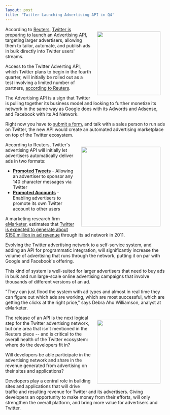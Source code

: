 ```yaml
---
layout: post
title: 'Twitter Launching Advertising API in Q4'
---
```

<img style="padding: 15px;" src="http://kinlane-productions.s3.amazonaws.com/api-evangelist/twitter/Twitter-Logo.jpg" alt="" width="200" align="right" />According to <a title="Reuters" href="http://www.reuters.com">Reuters</a>, <a title="Twitter is preparing to launching an Advertising API" href="http://www.reuters.com/article/2011/07/13/twitter-idUSN1E76C1Y920110713">Twitter is preparing to launch an Advertising API</a>, targeting larger advertisers, allowing them to tailor, automate, and publish ads in bulk directly into Twitter users' streams.<p></p>
Access to the Twitter Adverting API, which Twitter plans to begin in the fourth quarter, will initially be rolled out as a test involving a limited number of partners, <a title="according to Reuters" href="http://www.reuters.com/article/2011/07/13/twitter-idUSN1E76C1Y920110713">according to Reuters</a>.<p></p>
The Advertising API is a sign that Twitter is pulling together its business model and looking to further monetize its network in the same way as Google does with its Adwords and Adsense, and Facebook with its Ad Network.<p></p>
Right now you have to <a title="submit a form" href="http://business.twitter.com/advertise/start">submit a form</a>, and talk with a sales person to run ads on Twitter, the new API would create an automated advertising marketplace on top of the Twitter ecosystem.<p></p>
<img style="padding: 15px;" src="http://kinlane-productions.s3.amazonaws.com/api-evangelist/twitter/Twitter-Advertising-Screenshot.png" alt="" width="250" align="right" />According to Reuters, Twitter's advertising API will initially let advertisers automatically deliver ads in two formats:
<ul class="mainlist">
	<li><strong><a title="Promoted Tweets" href="http://business.twitter.com/advertise/promoted-tweets">Promoted Tweets</a></strong> - Allowing an advertiser to sponsor any 140 character messages via Twitter</li>
	<li><strong><a title="Promoted Accounts" href="http://business.twitter.com/advertise/promoted-accounts">Promoted Accounts</a></strong> - Enabling advertisers to promote its own Twitter account to other users</li>
</ul>
A marketing research firm <a title="eMarketer" href="http://www.emarketer.com/">eMarketer</a>, estimates that <a title="Twitter is expected to generate about $150 million in ad revenue" href="http://www.emarketer.com/Article.aspx?R=1008192">Twitter is expected to generate about $150 million in ad revenue</a> through its ad network in 2011.<p></p>
Evolving the Twitter advertising network to a self-service system, and adding an API for programmatic integration, will significantly increase the volume of advertising that runs through the network, putting it on par with Google and Facebook's offering.<p></p>
This kind of system is well-suited for larger advertisers that need to buy ads in bulk and run large-scale online advertising campaigns that involve thousands of different versions of an ad.<p></p>
"They can just flood the system with ad types and almost in real time they can figure out which ads are working, which are most successful, which are getting the clicks at the right price," says Debra Aho Williamson, analyst at eMarketer.<p></p>
<img style="padding: 15px;" src="http://kinlane-productions.s3.amazonaws.com/api-evangelist/twitter/twitter-monetization.png" alt="" width="200" align="right" />The release of an API is the next logical step for the Twitter advertising network, but one area that isn't mentioned in the Reuters piece -- and is critical to the overall health of the Twitter ecosystem: where do the developers fit in?<p></p>
Will developers be able participate in the advertising network and share in the revenue generated from advertising on their sites and applications?<p></p>
Developers play a central role in building sites and applications that will drive traffic and resulting revenue for Twitter and its advertisers. Giving developers an opportunity to make money from their efforts, will only strengthen the overall platform, and bring more value for advertisers and Twitter.
